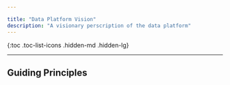 ```yaml
---

title: "Data Platform Vision"
description: "A visionary perscription of the data platform"
---
```






{:toc .toc-list-icons .hidden-md .hidden-lg}

---

## Guiding Principles
